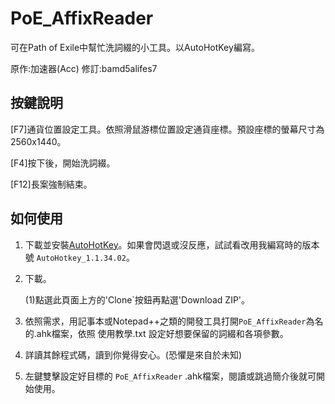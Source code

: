 # PoE_AffixReader
可在Path of Exile中幫忙洗詞綴的小工具。以AutoHotKey編寫。

原作:加速器(Acc)
修訂:bamd5alifes7

## 按鍵說明

[F7]通貨位置設定工具。依照滑鼠游標位置設定通貨座標。預設座標的螢幕尺寸為2560x1440。

[F4]按下後，開始洗詞綴。

[F12]長案強制結束。


## 如何使用

1. 下載並安裝[AutoHotKey](https://www.autohotkey.com/)。如果會閃退或沒反應，試試看改用我編寫時的版本號 `AutoHotkey_1.1.34.02`。

2. 下載。
   
   (1)點選此頁面上方的'Clone`按鈕再點選'Download ZIP'。

3. 依照需求，用記事本或Notepad++之類的開發工具打開`PoE_AffixReader`為名的.ahk檔案，依照 使用教學.txt 設定好想要保留的詞綴和各項參數。

4. 詳讀其餘程式碼，讀到你覺得安心。(恐懼是來自於未知)
   
5. 左鍵雙擊設定好目標的 `PoE_AffixReader` .ahk檔案，閱讀或跳過簡介後就可開始使用。